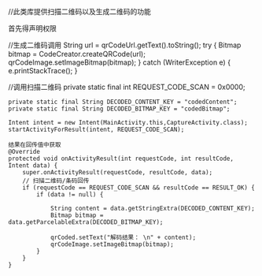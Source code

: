 //此类库提供扫描二维码以及生成二维码的功能

首先得声明权限
    <uses-permission android:name="android.permission.CAMERA" />
    <uses-permission android:name="android.permission.INTERNET" />
    <uses-permission android:name="android.permission.VIBRATE" />
    <uses-permission android:name="android.permission.FLASHLIGHT" />

//生成二维码调用
    String url = qrCodeUrl.getText().toString();
        try {
            Bitmap bitmap = CodeCreator.createQRCode(url);
            qrCodeImage.setImageBitmap(bitmap);
        } catch (WriterException e) {
            e.printStackTrace();
        }

//调用扫描二维码
    private static final int REQUEST_CODE_SCAN = 0x0000;

    private static final String DECODED_CONTENT_KEY = "codedContent";
    private static final String DECODED_BITMAP_KEY = "codedBitmap";

    Intent intent = new Intent(MainActivity.this,CaptureActivity.class);
    startActivityForResult(intent, REQUEST_CODE_SCAN);

    结果在回传值中获取
    @Override
    protected void onActivityResult(int requestCode, int resultCode, Intent data) {
        super.onActivityResult(requestCode, resultCode, data);
        // 扫描二维码/条码回传
        if (requestCode == REQUEST_CODE_SCAN && resultCode == RESULT_OK) {
            if (data != null) {

                String content = data.getStringExtra(DECODED_CONTENT_KEY);
                Bitmap bitmap = data.getParcelableExtra(DECODED_BITMAP_KEY);

                qrCoded.setText("解码结果： \n" + content);
                qrCodeImage.setImageBitmap(bitmap);
            }
        }
    }